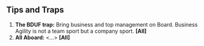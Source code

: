 ## Tips and Traps

01. **The BDUF trap:** Bring business and top management on Board. Business Agility is not a team sport but a company sport.   **[All]**
02. **All Aboard:**  <...>  **[All]**

<!--
3. **Focus on what you want to achieve and not on methods or frameworks!** <...> **[All]**
4. **Do We have all the people that I need to satisfy the customer with a product/service in front of the board(s) we are designing?** If the Answer is yes, we probabily found a good FL2 **[FL2]**
5. **Try to discover what the FL2s are and then, model them from end-2-end when possible.** If not possible, Identify the missing parts and make it explicit that this is not under control. **[FL2]**
-->
